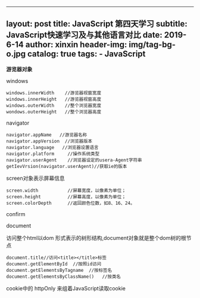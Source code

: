 
---
layout:     post
title:      JavaScript 第四天学习
subtitle:   JavaScript快速学习及与其他语言对比
date:       2019-6-14
author:     xinxin
header-img: img/tag-bg-o.jpg
catalog: true
tags:
    - JavaScript
---


**游览器对象**



windows









 





```
windows.innerWidth    //游览器视窗宽度
windows.innerHeight   //游览器视窗高度
windows.outerWidth    //整个浏览器宽度
wondows.outerHeight   //整个浏览器高度
```







navigator









 





```
navigator.appName   //游览器名称
navigator.appVersion  //浏览器版本
navigator.language   //浏览器设置语言
navigator.platform     //操作系统类型
navigator.userAgent    //浏览器设定的usera-Agent字符串
getIevVrsion(navigator.userAgent)//获取ie的版本
```





screen对象表示屏幕信息









 





```
screen.width           //屏幕宽度，以像素为单位；
screen.height          //屏幕高度，以像素为单位；
screen.colorDepth      //返回颜色位数，如8、16、24。
```





confirm







document

访问整个html以dom  形式表示的树形结构,document对象就是整个dom树的根节点











 





```
document.title//访问<title></title>标签
document.getElementById  //按照id访问
document.getElementsByTagname  //按标签名
document.getElementsByClassName()   //按类名

```





cookie中的  httpOnly  来组着JavaScript读取cookie

